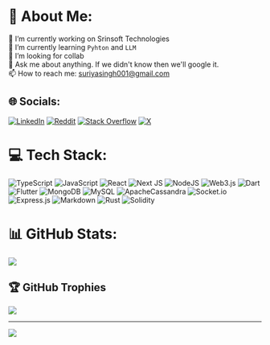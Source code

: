 # 💫 About Me:
🔭 I’m currently working on Srinsoft Technologies<br> 🌱 I’m currently learning `Pyhton` and `LLM` <br> 🤔 I’m looking for collab<br> 💬 Ask me about anything. If we didn't know then we'll google it.<br> 📫 How to reach me: suriyasingh001@gmail.com


## 🌐 Socials:
[![LinkedIn](https://img.shields.io/badge/LinkedIn-%230077B5.svg?logo=linkedin&logoColor=white)](https://linkedin.com/in/suriya-sampath-195ba3100/) [![Reddit](https://img.shields.io/badge/Reddit-%23FF4500.svg?logo=Reddit&logoColor=white)](https://www.reddit.com/user/Fine_Issue_9048/) [![Stack Overflow](https://img.shields.io/badge/-Stackoverflow-FE7A16?logo=stack-overflow&logoColor=white)](https://stackoverflow.com/users/8882491) [![X](https://img.shields.io/badge/X-black.svg?logo=X&logoColor=white)](https://x.com/@suriyasingh001) 

# 💻 Tech Stack:
![TypeScript](https://img.shields.io/badge/typescript-%23323330.svg?style=for-the-badge&logo=typescript) ![JavaScript](https://img.shields.io/badge/javascript-%23323330.svg?style=for-the-badge&logo=javascript&logoColor=%23F7DF1E) ![React](https://img.shields.io/badge/react-%2320232a.svg?style=for-the-badge&logo=react&logoColor=%2361DAFB) ![Next JS](https://img.shields.io/badge/Next-black?style=for-the-badge&logo=next.js&logoColor=white) ![NodeJS](https://img.shields.io/badge/node.js-6DA55F?style=for-the-badge&logo=node.js&logoColor=white) ![Web3.js](https://img.shields.io/badge/web3.js-F16822?style=for-the-badge&logo=web3.js&logoColor=white) ![Dart](https://img.shields.io/badge/dart-%230175C2.svg?style=for-the-badge&logo=dart&logoColor=white) ![Flutter](https://img.shields.io/badge/Flutter-%2302569B.svg?style=for-the-badge&logo=Flutter&logoColor=white) ![MongoDB](https://img.shields.io/badge/MongoDB-%234ea94b.svg?style=for-the-badge&logo=mongodb&logoColor=white) ![MySQL](https://img.shields.io/badge/mysql-4479A1.svg?style=for-the-badge&logo=mysql&logoColor=white) ![ApacheCassandra](https://img.shields.io/badge/cassandra-%231287B1.svg?style=for-the-badge&logo=apache-cassandra&logoColor=white) ![Socket.io](https://img.shields.io/badge/Socket.io-black?style=for-the-badge&logo=socket.io&badgeColor=010101) ![Express.js](https://img.shields.io/badge/express.js-%23404d59.svg?style=for-the-badge&logo=express&logoColor=%2361DAFB) ![Markdown](https://img.shields.io/badge/markdown-%23000000.svg?style=for-the-badge&logo=markdown&logoColor=white) ![Rust](https://img.shields.io/badge/rust-%23000000.svg?style=for-the-badge&logo=rust&logoColor=white) ![Solidity](https://img.shields.io/badge/Solidity-%23363636.svg?style=for-the-badge&logo=solidity&logoColor=white)
# 📊 GitHub Stats:
![](https://github-readme-stats.vercel.app/api?username=ssuriyayuvan&theme=dark&hide_border=false&include_all_commits=true&count_private=false)<br/>

## 🏆 GitHub Trophies
![](https://github-profile-trophy.vercel.app/?username=ssuriyayuvan&theme=radical&no-frame=false&no-bg=true&margin-w=4)

---
[![](https://visitcount.itsvg.in/api?id=ssuriyayuvan&icon=0&color=0)](https://visitcount.itsvg.in)

<!-- Proudly created with GPRM ( https://gprm.itsvg.in ) -->
